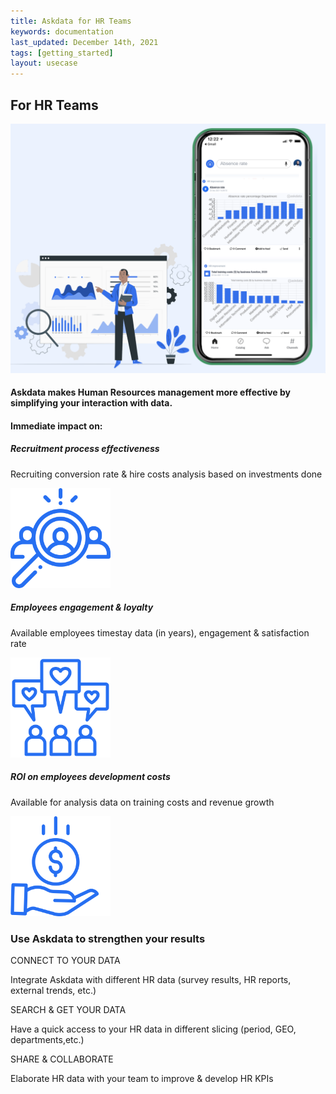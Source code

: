 ```yaml
---
title: Askdata for HR Teams
keywords: documentation
last_updated: December 14th, 2021
tags: [getting_started]
layout: usecase
---
```


## For HR Teams

<img src="/media/use-cases/icons/HR.png" class="image-doc p-3">

#### Askdata makes Human Resources management more effective by simplifying your interaction with data. 

#### Immediate impact on:

<div class="row">
  <div class="col-sm-4">
    <div class="card">
      <div class="card-body text-center">
        <h5 class="card-title">Recruitment process effectiveness</h5>
        <p class="card-text">Recruiting conversion rate & hire costs analysis based on investments done
</p>
         <img src="/media/use-cases/icons/HR_1.png" class="card-img" alt="Sales Accuracy" style="max-width:160px">
      </div>
    </div>
  </div>
  <div class="col-sm-4">
    <div class="card">
      <div class="card-body text-center">
        <h5 class="card-title">Employees engagement & loyalty</h5>
        <p class="card-text">Available employees timestay data (in years), engagement & satisfaction rate</p>
        <img src="/media/use-cases/icons/HR_2.png" class="card-img" alt="Sales Accuracy" style="max-width:160px">
      </div>
    </div>
  </div>
    <div class="col-sm-4">
    <div class="card">
      <div class="card-body text-center">
        <h5 class="card-title">ROI on employees development costs</h5>
        <p class="card-text">Available for analysis data on training costs and revenue growth</p>
        <img src="/media/use-cases/icons/HR_3.png" class="card-img" alt="Sales Accuracy" style="max-width:160px">
      </div>
    </div>
  </div>
</div>

### Use Askdata to strengthen your results

CONNECT TO YOUR DATA

Integrate Askdata with different HR data (survey results, HR reports, external trends, etc.) 

SEARCH & GET YOUR DATA

Have a quick access to your HR data in different slicing (period, GEO, departments,etc.) 

SHARE & COLLABORATE

Elaborate HR data with your team to improve & develop HR KPIs


 
